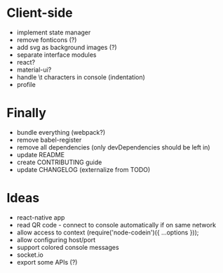 Client-side
===============
- implement state manager
- remove fonticons (?)
- add svg as background images (?)
- separate interface modules
- react?
- material-ui?
- handle \t characters in console (indentation)
- profile

Finally
=============
- bundle everything (webpack?)
- remove babel-register
- remove all dependencies (only devDependencies should be left in)
- update README
- create CONTRIBUTING guide
- update CHANGELOG (externalize from TODO)

Ideas
=============
- react-native app
- read QR code - connect to console automatically if on same network
- allow access to context (require('node-codein')({ ...options }));
- allow configuring host/port
- support colored console messages
- socket.io
- export some APIs (?)
